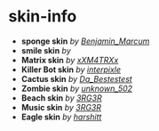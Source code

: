 # skin-info
* **sponge skin** *by [Benjamin_Marcum](https://forum.codergautam.dev/u/Benjamin_Marcum)*
* **smile skin** *by [](https://forum.codergautam.dev/u/xXM4TRXx)*
* **Matrix skin** *by [xXM4TRXx](https://forum.codergautam.dev/u/xXM4TRXx)*
* **Killer Bot skin** *by [interpixle](https://forum.codergautam.dev/u/interpixle)*
* **Cactus skin** *by [Da_Bestestest](https://forum.codergautam.dev/u/Da_Bestestest)*
* **Zombie skin** *by [unknown_502](https://forum.codergautam.dev/u/unknown_502)*
* **Beach skin** *by [3RG3R](https://forum.codergautam.dev/u/3RG3R)*
* **Music skin** *by [3RG3R](https://forum.codergautam.dev/u/3RG3R)*
* **Eagle skin** *by [harshitt](https://forum.codergautam.dev/u/harshitt)*
